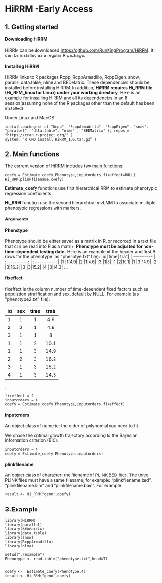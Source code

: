 # HiRRM -Early Access

## 1. Getting started
####	Downloading HiRRM
HiRRM can be downloaded https://github.com/RunKingProgram/HiRRM. It can be installed as a regular R package.
####	Installing HiRRM
HiRRM links to R packages Rcpp, RcppArmadillo, RcppEigen, snow, parallel,data.table, nlme and BEDMatrix. These dependencies should be installed before installing HiRRM. In addition, **HiRRM requires Hi_RRM file (Hi_RRM_linux for Linux) under your working directory**. Here is an example for installing HiRRM and all its dependencies in an R session(assuming none of the R packages other than the default has been installed):

Under Linux and MacOS
```
install.packages( c( "Rcpp", "RcppArmadillo", "RcppEigen", "snow", "parallel", "data.table", "nlme" , "BEDMatrix" ), repos = "https://cran.r-project.org/" )
system( “R CMD install HiRRM_1.0.tar.gz” )
```


## 2. Main functions
The current version of HiRRM includes two main functions:
```
coefy = Estimate_coefy(Phenotype,inputorders,fixeffect=NULL) 
Hi_RRM(plinkfilename,coefy)
```
**Estimate_coefy** functions use first hierarchical RRM to estimate phenotypic regression coefficients

**Hi_RRM** function use the second hierarchical mvLMM to associate multiple phenotypic regressions with markers. 


#### Arguments
#### Phenotype
Phenotype should be either saved as a matrix in R, or recorded in a text file that can be read into R as a matrix. **Phenotype must be adjusted for non-time-dependent testing date.** Here is an example of the header and first 9 rows for the phenotype (as "phenotye.txt" file): 
|id| time| trait|
| ---------- | :-----------:  | :-----------: |
|1 |1|4.9|
|2 |1|4.6|
|3 |1|8|
|1 |2|10.1|
|1 |3|14.9|
|2 |3|16.2|
|3 |3|15.2|
|4 |3|14.3|
...

#### fixeffect
fixeffect is the column number of time-dependent fixed factors,such as population stratification and sex, default by NULL.
For example (as "phenotype2.txt" file):

|id|sex| time| trait|
| ---------- | :-----------:  | :-----------: | :-----------: |
|1 |1|1|4.9|
|2 |2|1|4.6|
|3 |1|1|8|
|1 |1|2|10.1|
|1 |1|3|14.9|
|2 |2|3|16.2|
|3 |1|3|15.2|
|4 |1|3|14.3|
...

```
fixeffect = 2
inputorders = 4
coefy = Estimate_coefy(Phenotype,inputorders,fixeffect) 
```

#### inputorders
An object class of numeric: the order of polynomial you need to fit.

We chose the optimal growth trajectory according to the Bayesian information criterion (BIC).
```
inputorders = 4
coefy = Estimate_coefy(Phenotype,inputorders) 
```

#### plinkfilename
An object class of character: the filename of PLINK BED files. The three PLINK files must have a same filename, for example: “plinkfilename.bed”, “plinkfilename.bim” and “plinkfilename.bam”.
For example:
```
result <- Hi_RRM("geno",coefy)
```


## 3.Example
```
library(HiRRM)
library(parallel)
library(BEDMatrix)
library(data.table)
library(snow)
library(RcppArmadillo)
library(nlme)

setwd("./example")
Phenotype <- read.table("phenotype.txt",head=T)


coefy <-  Estimate_coefy(Phenotype,4) 
result <- Hi_RRM("geno",coefy)



